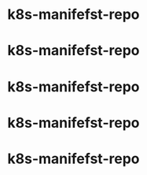 # k8s-manifefst-repo
# k8s-manifefst-repo
# k8s-manifefst-repo
# k8s-manifefst-repo
# k8s-manifefst-repo
